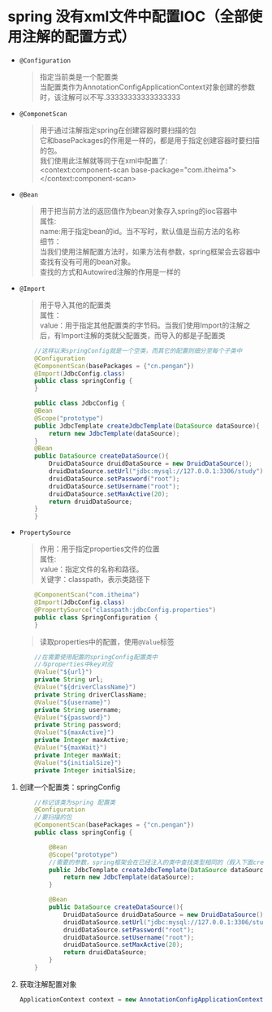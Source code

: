 # spring 没有xml文件中配置IOC（全部使用注解的配置方式）

* `@Configuration`
    > 指定当前类是一个配置类  
    > 当配置类作为AnnotationConfigApplicationContext对象创建的参数时，该注解可以不写.33333333333333333

* `@ComponetScan`
    >用于通过注解指定spring在创建容器时要扫描的包  
    它和basePackages的作用是一样的，都是用于指定创建容器时要扫描的包。  
    我们使用此注解就等同于在xml中配置了:  
    <context:component-scan base-package="com.itheima"></context:component-scan>

* `@Bean`
    >用于把当前方法的返回值作为bean对象存入spring的ioc容器中  
     属性:  
     name:用于指定bean的id。当不写时，默认值是当前方法的名称  
     细节：  
     当我们使用注解配置方法时，如果方法有参数，spring框架会去容器中查找有没有可用的bean对象。  
     查找的方式和Autowired注解的作用是一样的

* `@Import`
    >用于导入其他的配置类  
     属性：  
     value：用于指定其他配置类的字节码。当我们使用Import的注解之后，有Import注解的类就父配置类，而导入的都是子配置类

    ```java
        //这样以来springConfig就是一个空类，而其它的配置则细分至每个子类中
        @Configuration
        @ComponentScan(basePackages = {"cn.pengan"})
        @Import(JdbcConfig.class)
        public class springConfig {
        }
    ```

    ```java
        public class JdbcConfig {
        @Bean
        @Scope("prototype")
        public JdbcTemplate createJdbcTemplate(DataSource dataSource){
            return new JdbcTemplate(dataSource);
        }
        @Bean
        public DataSource createDataSource(){
            DruidDataSource druidDataSource = new DruidDataSource();
            druidDataSource.setUrl("jdbc:mysql://127.0.0.1:3306/study");
            druidDataSource.setPassword("root");
            druidDataSource.setUsername("root");
            druidDataSource.setMaxActive(20);
            return druidDataSource;
        }
        }
    ```

* `PropertySource`
    >作用：用于指定properties文件的位置  
     属性:  
      value：指定文件的名称和路径。  
      关键字：classpath，表示类路径下

    ```java
        @ComponentScan("com.itheima")
        @Import(JdbcConfig.class)
        @PropertySource("classpath:jdbcConfig.properties")
        public class SpringConfiguration {
        }
    ```

    >读取properties中的配置，使用`@Value`标签

    ```java
        //在需要使用配置的springConfig配置类中
        //与properties中key对应
        @Value("${url}")
        private String url;
        @Value("${driverClassName}")
        private String driverClassName;
        @Value("${username}")
        private String username;
        @Value("${password}")
        private String password;
        @Value("${maxActive}")
        private Integer maxActive;
        @Value("${maxWait}")
        private Integer maxWait;
        @Value("${initialSize}")
        private Integer initialSize;
    ```


1. 创建一个配置类：springConfig

    ```java
        //标记该类为spring 配置类
        @Configuration
        //要扫描的包
        @ComponentScan(basePackages = {"cn.pengan"})
        public class springConfig {

            @Bean
            @Scope("prototype")
            //需要的参数，spring框架会在已经注入的类中查找类型相同的（假入下面createDataSource方法没有生命，则该方法就会有一个编译期间的错误）
            public JdbcTemplate createJdbcTemplate(DataSource dataSource){
                return new JdbcTemplate(dataSource);
            }

            @Bean
            public DataSource createDataSource(){
                DruidDataSource druidDataSource = new DruidDataSource();
                druidDataSource.setUrl("jdbc:mysql://127.0.0.1:3306/study");
                druidDataSource.setPassword("root");
                druidDataSource.setUsername("root");
                druidDataSource.setMaxActive(20);
                return druidDataSource;
            }
        }
    ```

2. 获取注解配置对象

    ```java
    ApplicationContext context = new AnnotationConfigApplicationContext(springConfig.class);
    ```
